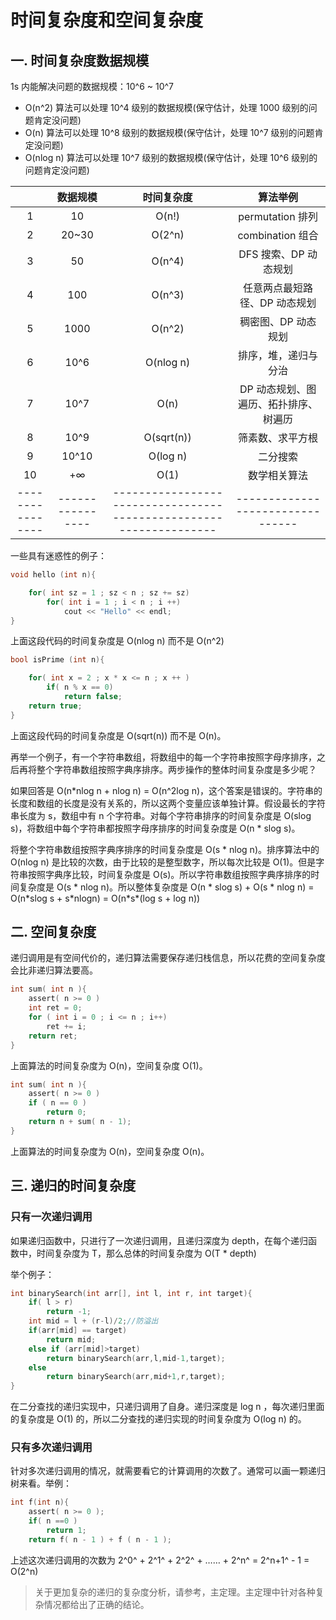 # 时间复杂度和空间复杂度


## 一. 时间复杂度数据规模

1s 内能解决问题的数据规模：10^6 ~ 10^7

- O(n^2) 算法可以处理 10^4 级别的数据规模(保守估计，处理 1000 级别的问题肯定没问题)
- O(n) 算法可以处理 10^8 级别的数据规模(保守估计，处理 10^7 级别的问题肯定没问题)
- O(nlog n) 算法可以处理 10^7 级别的数据规模(保守估计，处理 10^6 级别的问题肯定没问题)

| | 数据规模|时间复杂度 | 算法举例|
|:------:|:------:|:------:|:------:|
|1|10|O(n!)|permutation 排列|
|2|20~30|O(2^n)|combination 组合|
|3|50|O(n^4)|DFS 搜索、DP 动态规划|
|4|100|O(n^3)|任意两点最短路径、DP 动态规划|
|5|1000|O(n^2)|稠密图、DP 动态规划|
|6|10^6|O(nlog n)|排序，堆，递归与分治|
|7|10^7|O(n)|DP 动态规划、图遍历、拓扑排序、树遍历|
|8|10^9|O(sqrt(n))|筛素数、求平方根|
|9|10^10|O(log n)|二分搜索|
|10|+∞|O(1)|数学相关算法|
|----------------|----------------|------------------------------------------------------------------|--------------------------------|


一些具有迷惑性的例子：

```c
void hello (int n){

    for( int sz = 1 ; sz < n ; sz += sz)
        for( int i = 1 ; i < n ; i ++)
            cout << "Hello" << endl;
}
```

上面这段代码的时间复杂度是 O(nlog n) 而不是 O(n^2)

```c
bool isPrime (int n){

    for( int x = 2 ; x * x <= n ; x ++ )
        if( n % x == 0)
            return false;
    return true;
}
```

上面这段代码的时间复杂度是 O(sqrt(n)) 而不是 O(n)。

再举一个例子，有一个字符串数组，将数组中的每一个字符串按照字母序排序，之后再将整个字符串数组按照字典序排序。两步操作的整体时间复杂度是多少呢？

如果回答是 O(n*nlog n + nlog n) = O(n^2log n)，这个答案是错误的。字符串的长度和数组的长度是没有关系的，所以这两个变量应该单独计算。假设最长的字符串长度为 s，数组中有 n 个字符串。对每个字符串排序的时间复杂度是 O(slog s)，将数组中每个字符串都按照字母序排序的时间复杂度是 O(n * slog s)。

将整个字符串数组按照字典序排序的时间复杂度是 O(s * nlog n)。排序算法中的 O(nlog n) 是比较的次数，由于比较的是整型数字，所以每次比较是 O(1)。但是字符串按照字典序比较，时间复杂度是 O(s)。所以字符串数组按照字典序排序的时间复杂度是 O(s * nlog n)。所以整体复杂度是 O(n * slog s) + O(s * nlog n) = O(n\*slog s + s\*nlogn) = O(n\*s\*(log s + log n))

## 二. 空间复杂度

递归调用是有空间代价的，递归算法需要保存递归栈信息，所以花费的空间复杂度会比非递归算法要高。

```c
int sum( int n ){
    assert( n >= 0 )
    int ret = 0;
    for ( int i = 0 ; i <= n ; i++)
        ret += i;
    return ret;
}
```

上面算法的时间复杂度为 O(n)，空间复杂度 O(1)。

```c
int sum( int n ){
    assert( n >= 0 )
    if ( n == 0 )
        return 0;
    return n + sum( n - 1);
}
```

上面算法的时间复杂度为 O(n)，空间复杂度 O(n)。

## 三. 递归的时间复杂度

### 只有一次递归调用

如果递归函数中，只进行了一次递归调用，且递归深度为 depth，在每个递归函数中，时间复杂度为 T，那么总体的时间复杂度为 O(T * depth)

举个例子：

```c
int binarySearch(int arr[], int l, int r, int target){
	if( l > r)
	    return -1;
    int mid = l + (r-l)/2;//防溢出
    if(arr[mid] == target)
        return mid;
    else if (arr[mid]>target)
        return binarySearch(arr,l,mid-1,target);
    else 
        return binarySearch(arr,mid+1,r,target);
}

```

在二分查找的递归实现中，只递归调用了自身。递归深度是 log n ，每次递归里面的复杂度是 O(1) 的，所以二分查找的递归实现的时间复杂度为 O(log n) 的。


### 只有多次递归调用

针对多次递归调用的情况，就需要看它的计算调用的次数了。通常可以画一颗递归树来看。举例：

```c
int f(int n){
    assert( n >= 0 );
    if( n ==0 )
        return 1;
    return f( n - 1 ) + f ( n - 1 );

```

上述这次递归调用的次数为 2^0^ + 2^1^ + 2^2^ + …… + 2^n^ = 2^n+1^ - 1 = O(2^n)


> 关于更加复杂的递归的复杂度分析，请参考，主定理。主定理中针对各种复杂情况都给出了正确的结论。
